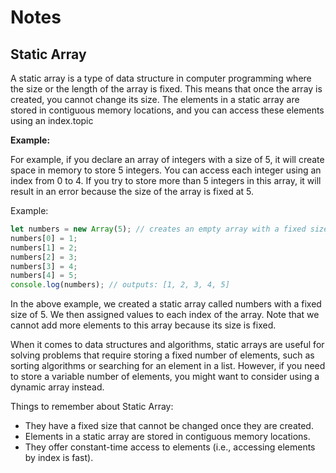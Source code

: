 # Notes 

## Static Array
A static array is a type of data structure in computer programming where the size or the length of the array is fixed. This means that once the array is created, you cannot change its size. The elements in a static array are stored in contiguous memory locations, and you can access these elements using an index.topic

**Example:**

For example, if you declare an array of integers with a size of 5, it will create space in memory to store 5 integers. You can access each integer using an index from 0 to 4. If you try to store more than 5 integers in this array, it will result in an error because the size of the array is fixed at 5.

Example:

```js
let numbers = new Array(5); // creates an empty array with a fixed size of 5
numbers[0] = 1;
numbers[1] = 2;
numbers[2] = 3;
numbers[3] = 4;
numbers[4] = 5;
console.log(numbers); // outputs: [1, 2, 3, 4, 5]
```

In the above example, we created a static array called numbers with a fixed size of 5. We then assigned values to each index of the array. Note that we cannot add more elements to this array because its size is fixed.

When it comes to data structures and algorithms, static arrays are useful for solving problems that require storing a fixed number of elements, such as sorting algorithms or searching for an element in a list. However, if you need to store a variable number of elements, you might want to consider using a dynamic array instead.


Things to remember about Static Array:

- They have a fixed size that cannot be changed once they are created.
- Elements in a static array are stored in contiguous memory locations.
- They offer constant-time access to elements (i.e., accessing elements by index is fast).